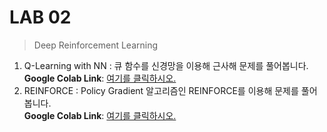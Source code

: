 # LAB 02
> Deep Reinforcement Learning

1. Q-Learning with NN : 큐 함수를 신경망을 이용해 근사해 문제를 풀어봅니다.  
**Google Colab Link**: [여기를 클릭하시오.](https://colab.research.google.com/drive/11k7uF_UdhUYZ5euSjzowk-crHEy_JG03)
2. REINFORCE : Policy Gradient 알고리즘인 REINFORCE를 이용해 문제를 풀어봅니다.  
**Google Colab Link**: [여기를 클릭하시오.](https://colab.research.google.com/drive/1kPYPZDvlu9ECbpLOPhCiM1yri49DLwWP)
